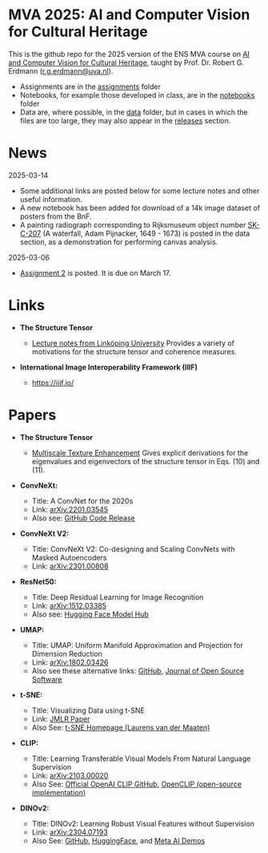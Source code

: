 # MVA 2025: AI and Computer Vision for Cultural Heritage

This is the github repo for the 2025 version of the ENS MVA course on [AI and Computer Vision for Cultural Heritage](https://www.master-mva.com/cours/ai-and-computer-vision-for-cultural-heritage/), taught by Prof. Dr. Robert G. Erdmann (r.g.erdmann@uva.nl).

- Assignments are in the [assignments](https://github.com/erdmann/MVA_2025/tree/main/assignments) folder
- Notebooks, for example those developed in class, are in the [notebooks](https://github.com/erdmann/MVA_2025/tree/main/notebooks) folder
- Data are, where possible, in the [data](https://github.com/erdmann/MVA_2025/tree/main/data) folder, but in cases in which the files are too large, they may also appear in the [releases](https://github.com/erdmann/MVA_2025/releases) section.

# News


2025-03-14
- Some additional links are posted below for some lecture notes and other useful information.
- A new notebook has been added for download of a 14k image dataset of posters from the BnF.
- A painting radiograph corresponding to Rijksmuseum object number [SK-C-207](https://www.google.com/search?q=SK-C-207+Rijksmuseum) (A waterfall, Adam Pijnacker, 1649 - 1673) is posted in the data section, as a demonstration for performing canvas analysis.


2025-03-06
- [Assignment 2](https://github.com/erdmann/MVA_2025/blob/main/assignments/MVA_2025_AICVCH_Assignment_2.ipynb) is posted.  It is due on March 17.

# Links

* **The Structure Tensor** 
  - [Lecture notes from Linköping University](https://web.archive.org/web/20210424061948/http://www.cvl.isy.liu.se/en/education/undergraduate/tsbb15/lectures/lecture-03.pdf) Provides a variety of motivations for the structure tensor and coherence measures.
  
* **International Image Interoperability Framework (IIIF)**
  - https://iiif.io/



# Papers

*   **The Structure Tensor**
    * [Multiscale Texture Enhancement](https://kluedo.ub.rptu.de/frontdoor/deliver/index/docId/570/file/gruen_139.pdf)  Gives explicit derivations for the eigenvalues and eigenvectors of the structure tensor in Eqs. (10) and (11).

*   **ConvNeXt:**

    *   Title: A ConvNet for the 2020s
    *   Link: [arXiv:2201.03545](https://arxiv.org/abs/2201.03545)
    *   Also see: [GitHub Code Release](https://github.com/facebookresearch/ConvNeXt)

*   **ConvNeXt V2:**
    *   Title: ConvNeXt V2: Co-designing and Scaling ConvNets with Masked Autoencoders
    *   Link: [arXiv:2301.00808](https://arxiv.org/abs/2301.00808)

*   **ResNet50:**

    *   Title: Deep Residual Learning for Image Recognition
    *   Link: [arXiv:1512.03385](https://arxiv.org/abs/1512.03385)
    *   Also see: [Hugging Face Model Hub](https://huggingface.co/microsoft/resnet-50)

*   **UMAP:**

    *   Title: UMAP: Uniform Manifold Approximation and Projection for Dimension Reduction
    *   Link: [arXiv:1802.03426](https://arxiv.org/abs/1802.03426)
    *   Also see these alternative links: [GitHub](https://github.com/lmcinnes/umap), [Journal of Open Source Software](https://theoj.org/joss-papers/joss.00861/10.21105.joss.00861.pdf)

*   **t-SNE:**

    *   Title: Visualizing Data using t-SNE
    *   Link: [JMLR Paper](http://www.jmlr.org/papers/v9/vandermaaten08a.html)
    *   Also See: [t-SNE Homepage (Laurens van der Maaten)](https://lvdmaaten.github.io/tsne/)

*   **CLIP:**

    *   Title: Learning Transferable Visual Models From Natural Language Supervision
    *   Link: [arXiv:2103.00020](https://arxiv.org/abs/2103.00020)
    *   Also See: [Official OpenAI CLIP GitHub](https://github.com/openai/CLIP), [OpenCLIP (open-source implementation)](https://github.com/mlfoundations/open_clip)

*   **DINOv2:**

    *   Title: DINOv2: Learning Robust Visual Features without Supervision
    *   Link: [arXiv:2304.07193](https://arxiv.org/abs/2304.07193)
    *   Also See: [GitHub](https://github.com/facebookresearch/dinov2), [HuggingFace](https://huggingface.co/docs/transformers/main/en/model_doc/dinov2), and [Meta AI Demos](https://metademolab.com/projects/dino-v2)
